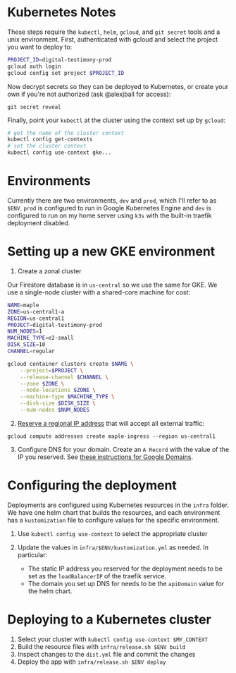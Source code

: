 # Kubernetes Notes

These steps require the `kubectl`, `helm`, `gcloud`, and `git secret` tools and a unix environment. First, authenticated with gcloud and select the project you want to deploy to:

```sh
PROJECT_ID=digital-testimony-prod
gcloud auth login
gcloud config set project $PROJECT_ID
```

Now decrypt secrets so they can be deployed to Kubernetes, or create your own if you're not authorized (ask @alexjball for access):

```
git secret reveal
```

Finally, point your `kubectl` at the cluster using the context set up by `gcloud`:

```sh
# get the name of the cluster context
kubectl config get-contexts
# set the cluster context
kubectl config use-context gke...
```

# Environments

Currently there are two environments, `dev` and `prod`, which I'll refer to as `$ENV`. `prod` is configured to run in Google Kubernetes Engine and `dev` is configured to run on my home server using `k3s` with the built-in traefik deployment disabled.

# Setting up a new GKE environment

1. Create a zonal cluster

Our Firestore database is in `us-central` so we use the same for GKE. We use a single-node cluster with a shared-core machine for cost:

```sh
NAME=maple
ZONE=us-central1-a
REGION=us-central1
PROJECT=digital-testimony-prod
NUM_NODES=1
MACHINE_TYPE=e2-small
DISK_SIZE=10
CHANNEL=regular

gcloud container clusters create $NAME \
    --project=$PROJECT \
    --release-channel $CHANNEL \
    --zone $ZONE \
    --node-locations $ZONE \
    --machine-type $MACHINE_TYPE \
    --disk-size $DISK_SIZE \
    --num-nodes $NUM_NODES
```

2. [Reserve a regional IP address](https://cloud.google.com/kubernetes-engine/docs/tutorials/configuring-domain-name-static-ip#use_a_service) that will accept all external traffic:

```
gcloud compute addresses create maple-ingress --region us-central1
```

3. Configure DNS for your domain. Create an `A Record` with the value of the IP you reserved. See [these instructions for Google Domains](https://support.google.com/domains/answer/3290350?hl=en#zippy=%2Cadd-a-resource-record).

# Configuring the deployment

Deployments are configured using Kubernetes resources in the `infra` folder. We have one helm chart that builds the resources, and each environment has a `kustomization` file to configure values for the specific environment.

1. Use `kubectl config use-context` to select the appropriate cluster

2. Update the values in `infra/$ENV/kustomization.yml` as needed. In particular:

   - The static IP address you reserved for the deployment needs to be set as the `loadBalancerIP` of the traefik service.
   - The domain you set up DNS for needs to be the `apiDomain` value for the helm chart.

# Deploying to a Kubernetes cluster

1. Select your cluster with `kubectl config use-context $MY_CONTEXT`
2. Build the resource files with `infra/release.sh $ENV build`
3. Inspect changes to the `dist.yml` file and commit the changes
4. Deploy the app with `infra/release.sh $ENV deploy`
